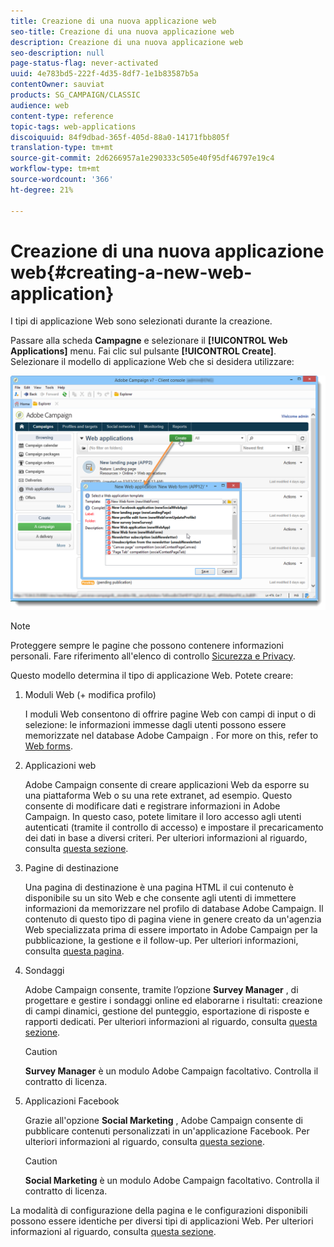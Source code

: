 ```yaml
---
title: Creazione di una nuova applicazione web
seo-title: Creazione di una nuova applicazione web
description: Creazione di una nuova applicazione web
seo-description: null
page-status-flag: never-activated
uuid: 4e783bd5-222f-4d35-8df7-1e1b83587b5a
contentOwner: sauviat
products: SG_CAMPAIGN/CLASSIC
audience: web
content-type: reference
topic-tags: web-applications
discoiquuid: 84f9dbad-365f-405d-88a0-14171fbb805f
translation-type: tm+mt
source-git-commit: 2d6266957a1e290333c505e40f95df46797e19c4
workflow-type: tm+mt
source-wordcount: '366'
ht-degree: 21%

---
```



# Creazione di una nuova applicazione web{#creating-a-new-web-application}

I tipi di applicazione Web sono selezionati durante la creazione.

Passare alla scheda **Campagne** e selezionare il **[!UICONTROL Web Applications]** menu. Fai clic sul pulsante **[!UICONTROL Create]**. Selezionare il modello di applicazione Web che si desidera utilizzare:

![](assets/webapp_create_from_campaign.png)

>[!NOTE]
>
>Proteggere sempre le pagine che possono contenere informazioni personali. Fare riferimento all&#39;elenco di controllo [Sicurezza e Privacy](https://helpx.adobe.com/campaign/kb/acc-security.html#privacy).

Questo modello determina il tipo di applicazione Web. Potete creare:

1. Moduli Web (+ modifica profilo)

   I moduli Web consentono di offrire pagine Web con campi di input o di selezione: le informazioni immesse dagli utenti possono essere memorizzate nel database Adobe Campaign . For more on this, refer to [Web forms](../../web/using/about-web-forms.md).

1. Applicazioni web

    Adobe Campaign consente di creare applicazioni Web da esporre su una piattaforma Web o su una rete extranet, ad esempio. Questo consente di modificare dati e registrare informazioni in  Adobe Campaign. In questo caso, potete limitare il loro accesso agli utenti autenticati (tramite il controllo di accesso) e impostare il precaricamento dei dati in base a diversi criteri. Per ulteriori informazioni al riguardo, consulta [questa sezione](../../web/using/about-web-applications.md).

1. Pagine di destinazione

   Una pagina di destinazione è una pagina HTML il cui contenuto è disponibile su un sito Web e che consente agli utenti di immettere informazioni da memorizzare nel profilo di database  Adobe Campaign. Il contenuto di questo tipo di pagina viene in genere creato da un&#39;agenzia Web specializzata prima di essere importato in  Adobe Campaign per la pubblicazione, la gestione e il follow-up. Per ulteriori informazioni, consulta [questa pagina](../../web/using/creating-a-landing-page.md).

1. Sondaggi

    Adobe Campaign consente, tramite l’opzione **Survey Manager** , di progettare e gestire i sondaggi online ed elaborarne i risultati: creazione di campi dinamici, gestione del punteggio, esportazione di risposte e rapporti dedicati. Per ulteriori informazioni al riguardo, consulta [questa sezione](../../web/using/about-surveys.md).

   >[!CAUTION]
   >
   >**Survey Manager** è un modulo Adobe Campaign  facoltativo. Controlla il contratto di licenza.

1. Applicazioni Facebook

   Grazie all&#39;opzione **Social Marketing** ,  Adobe Campaign consente di pubblicare contenuti personalizzati in un&#39;applicazione Facebook. Per ulteriori informazioni al riguardo, consulta [questa sezione](../../social/using/about-social-marketing.md).

   >[!CAUTION]
   >
   >**Social Marketing** è un modulo Adobe Campaign  facoltativo. Controlla il contratto di licenza.

La modalità di configurazione della pagina e le configurazioni disponibili possono essere identiche per diversi tipi di applicazioni Web. Per ulteriori informazioni al riguardo, consulta [questa sezione](../../web/using/about-web-forms.md).

